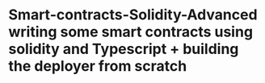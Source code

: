 # Smart-contracts-Solidity-Advanced writing some smart contracts using solidity and Typescript + building the deployer from scratch
